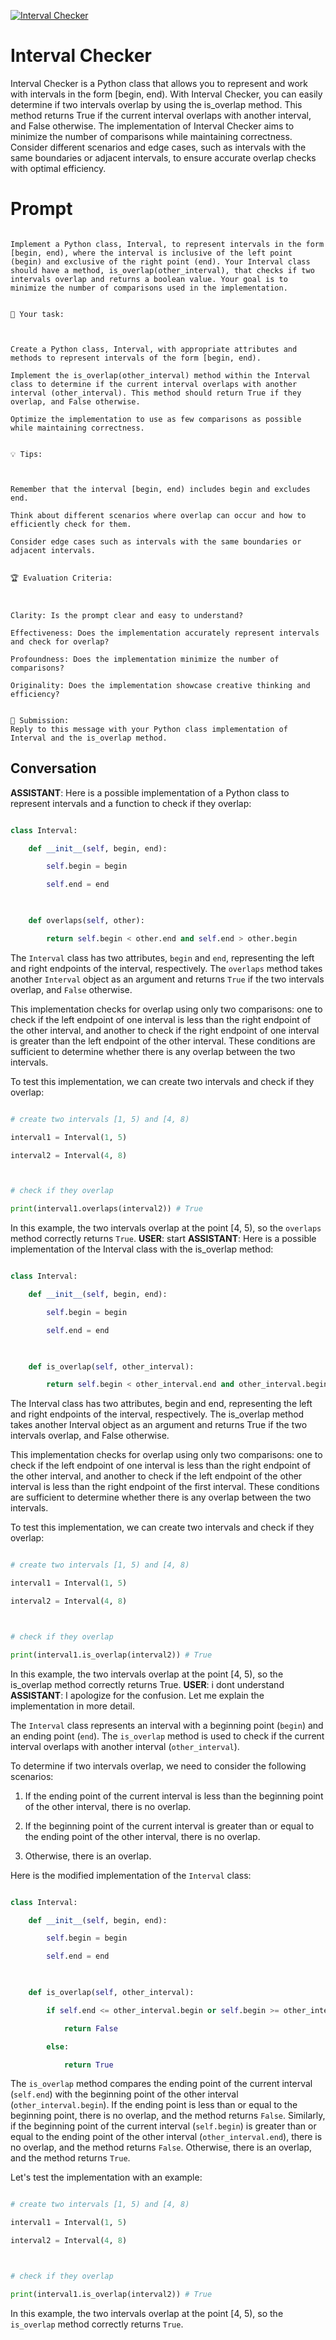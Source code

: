 
[![Interval Checker](https://flow-prompt-covers.s3.us-west-1.amazonaws.com/icon/Lofi/i4.png)]()
# Interval Checker 
Interval Checker is a Python class that allows you to represent and work with intervals in the form [begin, end). With Interval Checker, you can easily determine if two intervals overlap by using the is_overlap method. This method returns True if the current interval overlaps with another interval, and False otherwise. The implementation of Interval Checker aims to minimize the number of comparisons while maintaining correctness. Consider different scenarios and edge cases, such as intervals with the same boundaries or adjacent intervals, to ensure accurate overlap checks with optimal efficiency.

# Prompt

```

Implement a Python class, Interval, to represent intervals in the form [begin, end), where the interval is inclusive of the left point (begin) and exclusive of the right point (end). Your Interval class should have a method, is_overlap(other_interval), that checks if two intervals overlap and returns a boolean value. Your goal is to minimize the number of comparisons used in the implementation.


🎯 Your task:



Create a Python class, Interval, with appropriate attributes and methods to represent intervals of the form [begin, end).

Implement the is_overlap(other_interval) method within the Interval class to determine if the current interval overlaps with another interval (other_interval). This method should return True if they overlap, and False otherwise.

Optimize the implementation to use as few comparisons as possible while maintaining correctness.


💡 Tips:



Remember that the interval [begin, end) includes begin and excludes end.

Think about different scenarios where overlap can occur and how to efficiently check for them.

Consider edge cases such as intervals with the same boundaries or adjacent intervals.


🏆 Evaluation Criteria:



Clarity: Is the prompt clear and easy to understand?

Effectiveness: Does the implementation accurately represent intervals and check for overlap?

Profoundness: Does the implementation minimize the number of comparisons?

Originality: Does the implementation showcase creative thinking and efficiency?


📝 Submission:
Reply to this message with your Python class implementation of Interval and the is_overlap method.
```

## Conversation

**ASSISTANT**: Here is a possible implementation of a Python class to represent intervals and a function to check if they overlap:



```python

class Interval:

    def __init__(self, begin, end):

        self.begin = begin

        self.end = end

    

    def overlaps(self, other):

        return self.begin < other.end and self.end > other.begin

```



The `Interval` class has two attributes, `begin` and `end`, representing the left and right endpoints of the interval, respectively. The `overlaps` method takes another `Interval` object as an argument and returns `True` if the two intervals overlap, and `False` otherwise.



This implementation checks for overlap using only two comparisons: one to check if the left endpoint of one interval is less than the right endpoint of the other interval, and another to check if the right endpoint of one interval is greater than the left endpoint of the other interval. These conditions are sufficient to determine whether there is any overlap between the two intervals.



To test this implementation, we can create two intervals and check if they overlap:



```python

# create two intervals [1, 5) and [4, 8)

interval1 = Interval(1, 5)

interval2 = Interval(4, 8)



# check if they overlap

print(interval1.overlaps(interval2)) # True

```



In this example, the two intervals overlap at the point [4, 5), so the `overlaps` method correctly returns `True`.
**USER**: start
**ASSISTANT**: Here is a possible implementation of the Interval class with the is_overlap method:



```python

class Interval:

    def __init__(self, begin, end):

        self.begin = begin

        self.end = end

    

    def is_overlap(self, other_interval):

        return self.begin < other_interval.end and other_interval.begin < self.end

```



The Interval class has two attributes, begin and end, representing the left and right endpoints of the interval, respectively. The is_overlap method takes another Interval object as an argument and returns True if the two intervals overlap, and False otherwise.



This implementation checks for overlap using only two comparisons: one to check if the left endpoint of one interval is less than the right endpoint of the other interval, and another to check if the left endpoint of the other interval is less than the right endpoint of the first interval. These conditions are sufficient to determine whether there is any overlap between the two intervals.



To test this implementation, we can create two intervals and check if they overlap:



```python

# create two intervals [1, 5) and [4, 8)

interval1 = Interval(1, 5)

interval2 = Interval(4, 8)



# check if they overlap

print(interval1.is_overlap(interval2)) # True

```



In this example, the two intervals overlap at the point [4, 5), so the is_overlap method correctly returns True.
**USER**: i dont understand 
**ASSISTANT**: I apologize for the confusion. Let me explain the implementation in more detail.



The `Interval` class represents an interval with a beginning point (`begin`) and an ending point (`end`). The `is_overlap` method is used to check if the current interval overlaps with another interval (`other_interval`).



To determine if two intervals overlap, we need to consider the following scenarios:



1. If the ending point of the current interval is less than the beginning point of the other interval, there is no overlap.

2. If the beginning point of the current interval is greater than or equal to the ending point of the other interval, there is no overlap.

3. Otherwise, there is an overlap.



Here is the modified implementation of the `Interval` class:



```python

class Interval:

    def __init__(self, begin, end):

        self.begin = begin

        self.end = end

    

    def is_overlap(self, other_interval):

        if self.end <= other_interval.begin or self.begin >= other_interval.end:

            return False

        else:

            return True

```



The `is_overlap` method compares the ending point of the current interval (`self.end`) with the beginning point of the other interval (`other_interval.begin`). If the ending point is less than or equal to the beginning point, there is no overlap, and the method returns `False`. Similarly, if the beginning point of the current interval (`self.begin`) is greater than or equal to the ending point of the other interval (`other_interval.end`), there is no overlap, and the method returns `False`. Otherwise, there is an overlap, and the method returns `True`.



Let's test the implementation with an example:



```python

# create two intervals [1, 5) and [4, 8)

interval1 = Interval(1, 5)

interval2 = Interval(4, 8)



# check if they overlap

print(interval1.is_overlap(interval2)) # True

```



In this example, the two intervals overlap at the point [4, 5), so the `is_overlap` method correctly returns `True`.


